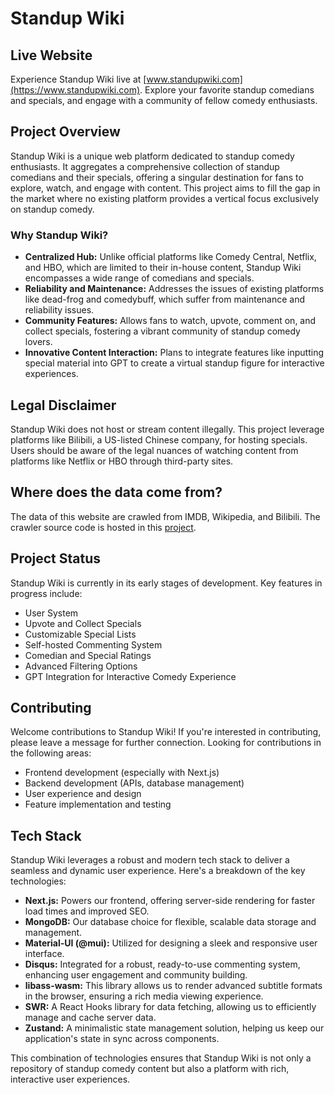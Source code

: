# Standup Wiki

## Live Website

Experience Standup Wiki live at [www.standupwiki.com](https://www.standupwiki.com). Explore your favorite standup comedians and specials, and engage with a community of fellow comedy enthusiasts.


## Project Overview

Standup Wiki is a unique web platform dedicated to standup comedy enthusiasts. It aggregates a comprehensive collection of standup comedians and their specials, offering a singular destination for fans to explore, watch, and engage with content. This project aims to fill the gap in the market where no existing platform provides a vertical focus exclusively on standup comedy.

### Why Standup Wiki?

- **Centralized Hub:** Unlike official platforms like Comedy Central, Netflix, and HBO, which are limited to their in-house content, Standup Wiki encompasses a wide range of comedians and specials.
- **Reliability and Maintenance:** Addresses the issues of existing platforms like dead-frog and comedybuff, which suffer from maintenance and reliability issues.
- **Community Features:** Allows fans to watch, upvote, comment on, and collect specials, fostering a vibrant community of standup comedy lovers.
- **Innovative Content Interaction:** Plans to integrate features like inputting special material into GPT to create a virtual standup figure for interactive experiences.

## Legal Disclaimer

Standup Wiki does not host or stream content illegally. This project leverage platforms like Bilibili, a US-listed Chinese company, for hosting specials. Users should be aware of the legal nuances of watching content from platforms like Netflix or HBO through third-party sites.

## Where does the data come from?

The data of this website are crawled from IMDB, Wikipedia, and Bilibili. The crawler source code is hosted in this [project](https://github.com/FTAndy/crawler-stand-up-wiki).

## Project Status

Standup Wiki is currently in its early stages of development. Key features in progress include:

- User System
- Upvote and Collect Specials
- Customizable Special Lists
- Self-hosted Commenting System
- Comedian and Special Ratings
- Advanced Filtering Options
- GPT Integration for Interactive Comedy Experience

## Contributing

Welcome contributions to Standup Wiki! If you're interested in contributing, please leave a message for further connection. Looking for contributions in the following areas:

- Frontend development (especially with Next.js)
- Backend development (APIs, database management)
- User experience and design
- Feature implementation and testing

## Tech Stack

Standup Wiki leverages a robust and modern tech stack to deliver a seamless and dynamic user experience. Here's a breakdown of the key technologies:

- **Next.js:** Powers our frontend, offering server-side rendering for faster load times and improved SEO.
- **MongoDB:** Our database choice for flexible, scalable data storage and management.
- **Material-UI (@mui):** Utilized for designing a sleek and responsive user interface.
- **Disqus:** Integrated for a robust, ready-to-use commenting system, enhancing user engagement and community building.
- **libass-wasm:** This library allows us to render advanced subtitle formats in the browser, ensuring a rich media viewing experience.
- **SWR:** A React Hooks library for data fetching, allowing us to efficiently manage and cache server data.
- **Zustand:** A minimalistic state management solution, helping us keep our application's state in sync across components.

This combination of technologies ensures that Standup Wiki is not only a repository of standup comedy content but also a platform with rich, interactive user experiences.
